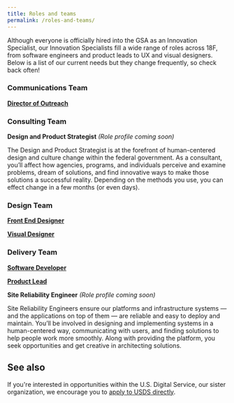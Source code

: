 ```yaml
---
title: Roles and teams
permalink: /roles-and-teams/
---
```

Although everyone is officially hired into the GSA as an Innovation Specialist, our Innovation Specialists fill a wide range of roles across 18F, from software engineers and product leads to UX and visual designers. Below is a list of our current needs but they change frequently, so check back often!

### Communications Team
[**Director of Outreach**](https://pages.18f.gov/joining-18f/roles-and-teams/positions/director-of-outreach/)

### Consulting Team
**Design and Product Strategist** *(Role profile coming soon)*

The Design and Product Strategist is at the forefront of human-centered design and culture change within the federal government. As a consultant, you’ll affect how agencies, programs, and individuals perceive and examine problems, dream of solutions, and find innovative ways to make those solutions a successful reality. Depending on the methods you use, you can effect change in a few months (or even days).

### Design Team

[**Front End Designer**](https://pages.18f.gov/joining-18f/roles-and-teams/positions/front-end-designer/)

[**Visual Designer**](https://pages.18f.gov/joining-18f/roles-and-teams/positions/visual-designer/)

### Delivery Team

[**Software Developer**](https://pages.18f.gov/joining-18f/roles-and-teams/positions/software-developer/)

[**Product Lead**](https://pages.18f.gov/joining-18f/roles-and-teams/positions/product-lead/)

**Site Reliability Engineer** *(Role profile coming soon)*

Site Reliability Engineers ensure our platforms and infrastructure systems &mdash; and the applications on top of them &mdash;  are reliable and easy to deploy and maintain. You’ll be involved in designing and implementing systems in a human-centered way, communicating with users, and finding solutions to help people work more smoothly. Along with providing the platform, you seek opportunities and get creative in  architecting solutions.


## See also
If you're interested in opportunities within the U.S. Digital Service, our sister organization, we encourage you to [apply to USDS directly](https://www.whitehouse.gov/digital/united-states-digital-service).
